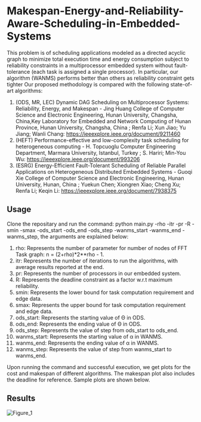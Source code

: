 # Makespan-Energy-and-Reliability-Aware-Scheduling-in-Embedded-Systems

This problem is of scheduling applications modeled as a directed acyclic graph to minimize total execution time and energy consumption subject to reliability constraints in a multiprocessor embedded system without fault-tolerance (each task is assigned a single processor). In particular, our algorithm (WANMS) performs better than others as reliability constraint gets tighter Our proposed methodology is compared with the following state-of-art algorithms:

1) (ODS, MR, LEC) Dynamic DAG Scheduling on Multiprocessor
Systems: Reliability, Energy, and Makespan - Jing Huang
College of Computer Science and Electronic Engineering, Hunan University, Changsha, China,Key Laboratory for Embedded and Network Computing of Hunan Province, Hunan University, Changsha, China
; Renfa Li; Xun Jiao; Yu Jiang; Wanli Chang: https://ieeexplore.ieee.org/document/9211460
2) (HEFT) Performance-effective and low-complexity task scheduling for heterogeneous computing - H. Topcuoglu
Computer Engineering Department, Marmara University, Istanbul, Turkey
; S. Hariri; Min-You Wu: https://ieeexplore.ieee.org/document/993206
3) (ESRG) Energy-Efficient Fault-Tolerant Scheduling of Reliable Parallel Applications on Heterogeneous Distributed Embedded Systems - Guoqi Xie
College of Computer Science and Electronic Engineering, Hunan University, Hunan, China
; Yuekun Chen; Xiongren Xiao; Cheng Xu; Renfa Li; Keqin Li: https://ieeexplore.ieee.org/document/7938375

## Usage
Clone the repositary and run the command: python main.py -rho -itr -pr -R -smin -smax -ods_start -ods_end -ods_step -wanms_start -wanms_end -wanms_step, the arguments are explained below:

1) rho: Represents the number of parameter for number of nodes of FFT Task graph: n = (2+rho)*2**rho - 1.
2) itr: Represents the number of iterations to run the algorithms, with average results reported at the end.
3) pr: Represents the number of processors in our embedded system.
4) R: Represents the deadline constraint as a factor w.r.t maximum reliability.
5) smin: Represents the lower bound for task computation requirement and edge data.
6) smax: Represents the upper bound for task computation requirement and edge data.
7) ods_start: Represents the starting value of Θ in ODS.
8) ods_end: Represents the ending value of Θ in ODS.
9) ods_step: Represents the value of step from ods_start to ods_end.
10) wanms_start: Represents the starting value of α in WANMS.
11) wanms_end: Represents the ending value of α in WANMS.
12) wanms_step: Represents the value of step from wanms_start to wanms_end.

Upon running the command and successful execution, we get plots for the cost and makespan of different algorithms. The makespan plot also includes the deadline for reference.
 Sample plots are shown below.

## Results

![Figure_1](https://user-images.githubusercontent.com/64606981/204050563-8500ed54-be62-449a-80d9-204407b059b6.png)
